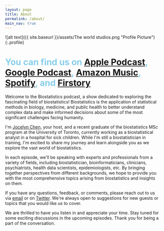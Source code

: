 ```yaml
---
layout: page
title: About
permalink: /about/
main_nav: true
---
```


![alt text]({{ site.baseurl }}/assets/The world studios.png "Profile Picture"){:.profile}

# <span style="color:skyblue">You can find us on</span> [Apple Podcast](https://podcasts.apple.com/us/podcast/biostatistics-podcast/id1668038660)<span style="color:skyblue">, </span>[Google Podcast]()<span style="color:skyblue">, </span>[Amazon Music](https://music.amazon.com/podcasts/23c3aa1a-5a06-4cb3-8799-c0d3c1377f03/biostatistics-podcast)<span style="color:skyblue">, </span>[Spotify](https://open.spotify.com/show/43mEKUBMM5uwYrAoYMZs5J?si=c36ec73a2d8f4026)<span style="color:skyblue">, and</span> [Firstory](https://open.firstory.me/user/cldconwj80j2g01tj60hj3s3l)

Welcome to the Biostatistics podcast, a show dedicated to exploring the fascinating field of biostatistics! Biostatistics is the application of statistical methods in biology, medicine, and public health to better understand complex data and make informed decisions about some of the most significant challenges facing humanity.

I'm [Jocelyn Chen]((https://www.linkedin.com/in/ziming-jocelyn-chen-428053124)), your host, and a recent graduate of the biostatistics MSc program at the University of Toronto, currently working as a biostatistical analyst in a hospital for sick children. While I'm still a biostatistician in training, I'm excited to share my journey and learn alongside you as we explore the vast world of biostatistics.

In each episode, we'll be speaking with experts and professionals from a variety of fields, including biostatistician, bioinformaticians, clinicians, psychiatrists, health data scientists, epidemiologists, etc. By bringing together perspectives from different backgrounds, we hope to provide you with the most comprehensive topics arising from biostatistics and insights on them.

If you have any questions, feedback, or comments, please reach out to us via  [email](biostatisticspodcast@gmail.com) or on [Twitter](https://twitter.com/choochoojczm). We're always open to suggestions for new guests or topics that you would like us to cover.

We are thrilled to have you listen in and appreciate your time. Stay tuned for some exciting discussions in the upcoming episodes. Thank you for being a part of the conversation.
